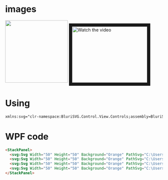 # images

<img src="https://img.youtube.com/vi/FiJCrrW4FiE/default.jpg" width="200"> 
<a href="http://www.youtube.com/watch?feature=player_embedded&v=FiJCrrW4FiE" target="_blank">
 <img src="http://img.youtube.com/vi/FiJCrrW4FiE/mqdefault.jpg" alt="Watch the video" width="240" height="180" border="10" />
</a>
 
# Using
```html 
xmlns:svg="clr-namespace:BluriSVG.Control.View.Controls;assembly=BluriSVG.Control" 
``` 
# WPF code 
```html
<StackPanel>
  <svg:Svg Width="50" Height="50" Background="Orange" PathSvg="C:\Users\Maks\Downloads\banana-bananas-bunch-svgrepo-com.svg" Resize="1,1" Fill="Red" />
  <svg:Svg Width="50" Height="50" Background="Orange" PathSvg="C:\Users\Maks\Downloads\banana-bananas-bunch-svgrepo-com.svg" Resize="1,1" Fill="Green" />
  <svg:Svg Width="50" Height="50" Background="Orange" PathSvg="C:\Users\Maks\Downloads\banana-bananas-bunch-svgrepo-com.svg" Resize="1,1" Fill="Blue" />
  <svg:Svg Width="50" Height="50" Background="Orange" PathSvg="C:\Users\Maks\Downloads\20ec14b1be6ee8760a40687db70c7406_auto_x2 (1).svg" Resize="0.4,0.4" Fill="White" />
</StackPanel>
```